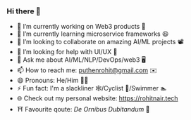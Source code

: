 ### Hi there 👋

- 🔭 I’m currently working on Web3 products 🦄
- 🌱 I’m currently learning microservice frameworks 😆
- 👯 I’m looking to collaborate on amazing AI/ML projects 📽️
- 🤔 I’m looking for help with UI/UX 💁
- 💬 Ask me about AI/ML/NLP/DevOps/web3 🖥️
- 📫 How to reach me: puthenrohit@gmail.com ✉️
- 😄 Pronouns: He/Him 👨‍🦱
- ⚡ Fun fact: I'm a slackliner 🕸️/Cyclist 🚴/Swimmer 🏊
- 🌐 Check out my personal website: https://rohitnair.tech
- ⛩ Favourite qoute: *De Ornibus Dubitandum* 📿︎
